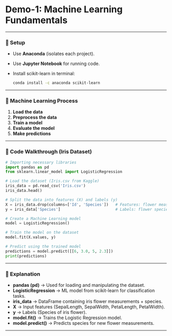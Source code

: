 
# Demo-1: Machine Learning Fundamentals



---

### 🔹 Setup

* Use **Anaconda** (isolates each project).
* Use **Jupyter Notebook** for running code.
* Install scikit-learn in terminal:

  ```bash
  conda install -c anaconda scikit-learn
  ```

---

### 🔹 Machine Learning Process

1. **Load the data**
2. **Preprocess the data**
3. **Train a model**
4. **Evaluate the model**
5. **Make predictions**

---

### 🔹 Code Walkthrough (Iris Dataset)

```python
# Importing necessary libraries
import pandas as pd
from sklearn.linear_model import LogisticRegression

# Load the dataset (Iris.csv from Kaggle)
iris_data = pd.read_csv('Iris.csv')
iris_data.head()

# Split the data into features (X) and labels (y)
X = iris_data.drop(columns=['Id', 'Species'])   # Features: flower measurements
y = iris_data['Species']                        # Labels: flower species

# Create a Machine Learning model
model = LogisticRegression()

# Train the model on the dataset
model.fit(X.values, y)

# Predict using the trained model
predictions = model.predict([[6, 3.0, 5, 2.3]])
print(predictions)
```

---

### 🔹 Explanation

* **pandas (pd)** → Used for loading and manipulating the dataset.
* **LogisticRegression** → ML model from scikit-learn for classification tasks.
* **iris\_data** → DataFrame containing iris flower measurements + species.
* **X** → Input features (SepalLength, SepalWidth, PetalLength, PetalWidth).
* **y** → Labels (Species of iris flower).
* **model.fit()** → Trains the Logistic Regression model.
* **model.predict()** → Predicts species for new flower measurements.

---

